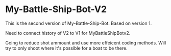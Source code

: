 # My-Battle-Ship-Bot-V2


This is the second version of My-Battle-Ship-Bot. 
Based on version 1. 


Need to connect history of V2 to V1 for MyBattleShipBotv2.

Going to reduce shot ammount and use more effeicent coding methods. 
Will try to only shoot where it's possible for a boat to be there. 
